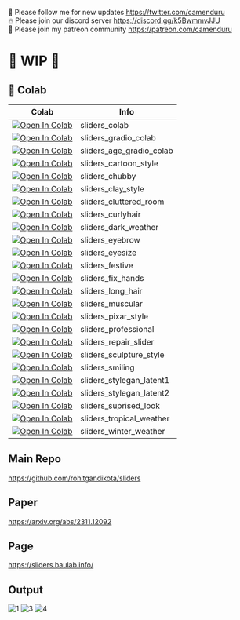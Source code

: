 🐣 Please follow me for new updates https://twitter.com/camenduru <br />
🔥 Please join our discord server https://discord.gg/k5BwmmvJJU <br />
🥳 Please join my patreon community https://patreon.com/camenduru <br />

# 🚦 WIP 🚦

## 🦒 Colab

| Colab | Info
| --- | --- |
[![Open In Colab](https://colab.research.google.com/assets/colab-badge.svg)](https://colab.research.google.com/github/camenduru/sliders-colab/blob/main/sliders_colab.ipynb) | sliders_colab
[![Open In Colab](https://colab.research.google.com/assets/colab-badge.svg)](https://colab.research.google.com/github/camenduru/sliders-colab/blob/main/sliders_gradio_colab.ipynb) | sliders_gradio_colab
[![Open In Colab](https://colab.research.google.com/assets/colab-badge.svg)](https://colab.research.google.com/github/camenduru/sliders-colab/blob/main/sliders/sliders_age_gradio_colab.ipynb) | sliders_age_gradio_colab
[![Open In Colab](https://colab.research.google.com/assets/colab-badge.svg)](https://colab.research.google.com/github/camenduru/sliders-colab/blob/main/sliders/sliders_cartoon_style_gradio_colab.ipynb) | sliders_cartoon_style
[![Open In Colab](https://colab.research.google.com/assets/colab-badge.svg)](https://colab.research.google.com/github/camenduru/sliders-colab/blob/main/sliders/sliders_chubby_gradio_colab.ipynb) | sliders_chubby
[![Open In Colab](https://colab.research.google.com/assets/colab-badge.svg)](https://colab.research.google.com/github/camenduru/sliders-colab/blob/main/sliders/sliders_clay_style_gradio_colab.ipynb) | sliders_clay_style
[![Open In Colab](https://colab.research.google.com/assets/colab-badge.svg)](https://colab.research.google.com/github/camenduru/sliders-colab/blob/main/sliders/sliders_cluttered_room_gradio_colab.ipynb) | sliders_cluttered_room
[![Open In Colab](https://colab.research.google.com/assets/colab-badge.svg)](https://colab.research.google.com/github/camenduru/sliders-colab/blob/main/sliders/sliders_curlyhair_gradio_colab.ipynb) | sliders_curlyhair
[![Open In Colab](https://colab.research.google.com/assets/colab-badge.svg)](https://colab.research.google.com/github/camenduru/sliders-colab/blob/main/sliders/sliders_dark_weather_gradio_colab.ipynb) | sliders_dark_weather
[![Open In Colab](https://colab.research.google.com/assets/colab-badge.svg)](https://colab.research.google.com/github/camenduru/sliders-colab/blob/main/sliders/sliders_eyebrow_gradio_colab.ipynb) | sliders_eyebrow
[![Open In Colab](https://colab.research.google.com/assets/colab-badge.svg)](https://colab.research.google.com/github/camenduru/sliders-colab/blob/main/sliders/sliders_eyesize_gradio_colab.ipynb) | sliders_eyesize
[![Open In Colab](https://colab.research.google.com/assets/colab-badge.svg)](https://colab.research.google.com/github/camenduru/sliders-colab/blob/main/sliders/sliders_festive_gradio_colab.ipynb) | sliders_festive
[![Open In Colab](https://colab.research.google.com/assets/colab-badge.svg)](https://colab.research.google.com/github/camenduru/sliders-colab/blob/main/sliders/sliders_fix_hands_gradio_colab.ipynb) | sliders_fix_hands
[![Open In Colab](https://colab.research.google.com/assets/colab-badge.svg)](https://colab.research.google.com/github/camenduru/sliders-colab/blob/main/sliders/sliders_long_hair_gradio_colab.ipynb) | sliders_long_hair
[![Open In Colab](https://colab.research.google.com/assets/colab-badge.svg)](https://colab.research.google.com/github/camenduru/sliders-colab/blob/main/sliders/sliders_muscular_gradio_colab.ipynb) | sliders_muscular
[![Open In Colab](https://colab.research.google.com/assets/colab-badge.svg)](https://colab.research.google.com/github/camenduru/sliders-colab/blob/main/sliders/sliders_pixar_style_gradio_colab.ipynb) | sliders_pixar_style
[![Open In Colab](https://colab.research.google.com/assets/colab-badge.svg)](https://colab.research.google.com/github/camenduru/sliders-colab/blob/main/sliders/sliders_professional_gradio_colab.ipynb) | sliders_professional
[![Open In Colab](https://colab.research.google.com/assets/colab-badge.svg)](https://colab.research.google.com/github/camenduru/sliders-colab/blob/main/sliders/sliders_repair_slider_gradio_colab.ipynb) | sliders_repair_slider
[![Open In Colab](https://colab.research.google.com/assets/colab-badge.svg)](https://colab.research.google.com/github/camenduru/sliders-colab/blob/main/sliders/sliders_sculpture_style_gradio_colab.ipynb) | sliders_sculpture_style
[![Open In Colab](https://colab.research.google.com/assets/colab-badge.svg)](https://colab.research.google.com/github/camenduru/sliders-colab/blob/main/sliders/sliders_smiling_gradio_colab.ipynb) | sliders_smiling
[![Open In Colab](https://colab.research.google.com/assets/colab-badge.svg)](https://colab.research.google.com/github/camenduru/sliders-colab/blob/main/sliders/sliders_stylegan_latent1_gradio_colab.ipynb) | sliders_stylegan_latent1
[![Open In Colab](https://colab.research.google.com/assets/colab-badge.svg)](https://colab.research.google.com/github/camenduru/sliders-colab/blob/main/sliders/sliders_stylegan_latent2_gradio_colab.ipynb) | sliders_stylegan_latent2
[![Open In Colab](https://colab.research.google.com/assets/colab-badge.svg)](https://colab.research.google.com/github/camenduru/sliders-colab/blob/main/sliders/sliders_suprised_look_gradio_colab.ipynb) | sliders_suprised_look
[![Open In Colab](https://colab.research.google.com/assets/colab-badge.svg)](https://colab.research.google.com/github/camenduru/sliders-colab/blob/main/sliders/sliders_tropical_weather_gradio_colab.ipynb) | sliders_tropical_weather
[![Open In Colab](https://colab.research.google.com/assets/colab-badge.svg)](https://colab.research.google.com/github/camenduru/sliders-colab/blob/main/sliders/sliders_winter_weather_gradio_colab.ipynb) | sliders_winter_weather

## Main Repo
https://github.com/rohitgandikota/sliders

## Paper
https://arxiv.org/abs/2311.12092

## Page
https://sliders.baulab.info/

## Output

![1](https://github.com/camenduru/sliders-colab/assets/54370274/2d44c588-5603-4eb1-ac93-43dcd34a0197)
![3](https://github.com/camenduru/sliders-colab/assets/54370274/d24f6d7f-1a7c-42cd-9743-b96ccc556cdc)
![4](https://github.com/camenduru/sliders-colab/assets/54370274/461c44af-93ab-46fe-8259-1f2c413ded51)